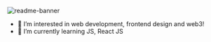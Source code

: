 ![readme-banner](D:\Desktop\github_readme\images\github_banner.jpg)

- 👀 I’m interested in web development, frontend design and web3!
- 🌱 I’m currently learning JS, React JS

<!---
Ricky0625/Ricky0625 is a ✨ special ✨ repository because its `README.md` (this file) appears on your GitHub profile.
You can click the Preview link to take a look at your changes.
--->
